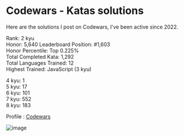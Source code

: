 # Codewars - Katas solutions

Here are the solutions I post on Codewars, I've been active since 2022.

Rank: 2 kyu  
Honor: 5,640
Leaderboard Position: #1,603  
Honor Percentile: Top 0.225%  
Total Completed Kata: 1,292  
Total Languages Trained: 12  
Highest Trained: JavaScript (3 kyu)

4 kyu: 1  
5 kyu: 17  
6 kyu: 101  
7 kyu: 552  
8 kyu: 183  

Profile : [Codewars](https://www.codewars.com/users/Sancti0n)

![image](https://www.codewars.com/users/Sancti0n/badges/large)